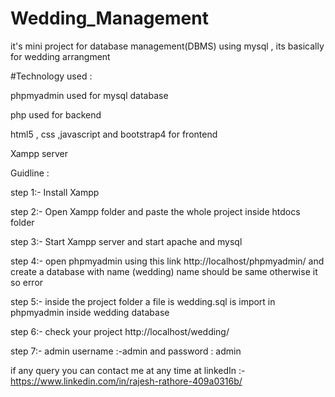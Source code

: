 # Wedding_Management
it's mini project for database management(DBMS) using mysql , its basically for wedding arrangment 

#Technology used :
         
phpmyadmin used for mysql database

php used for backend

html5 , css ,javascript and bootstrap4 for frontend
          
Xampp server

Guidline :

step 1:- Install Xampp 

step 2:- Open Xampp folder and  paste the whole project inside htdocs folder

step 3:- Start Xampp server and start apache and mysql

step 4:- open phpmyadmin using this link http://localhost/phpmyadmin/ and create a database with name (wedding) name should be same otherwise it so error

step 5:- inside the project folder a file is wedding.sql is import in phpmyadmin inside wedding database

step 6:- check your project http://localhost/wedding/

step 7:- admin username :-admin and password : admin

if any query you can contact me at any time 
at linkedIn :-https://www.linkedin.com/in/rajesh-rathore-409a0316b/
